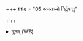+++
title = "05 अधराञ्चो निर्द्रवन्तु"

+++
<details><summary>मूलम् (WS)</summary>

अधराञ्चो निर्द्रवन्तु समित्या उलुलाकृताः ।  
अश्वत्थमित्रं पुरुषं ये वाचा पृतन्यात् ॥ ॥ ५ ॥
</details>